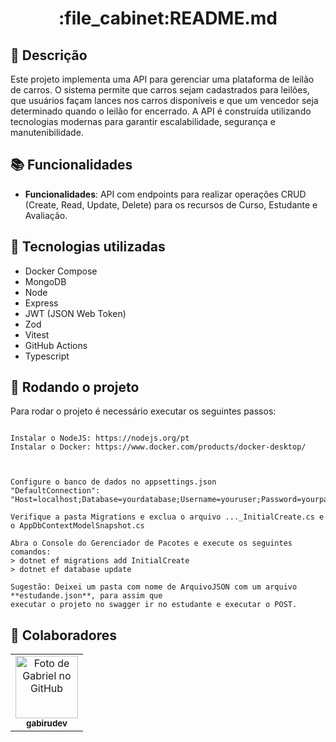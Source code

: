<h1 align="center">:file_cabinet:README.md</h1>

## :memo: Descrição
Este projeto implementa uma API para gerenciar uma plataforma de leilão de carros. O sistema permite que carros sejam cadastrados para leilões, que usuários façam lances nos carros disponíveis e que um vencedor seja determinado quando o leilão for encerrado. A API é construída utilizando tecnologias modernas para garantir escalabilidade, segurança e manutenibilidade.

## :books: Funcionalidades
* <b>Funcionalidades</b>: API com endpoints para realizar operações CRUD
(Create, Read, Update, Delete) para os recursos de Curso, Estudante e
Avaliação.

## :wrench: Tecnologias utilizadas
* Docker Compose
* MongoDB
* Node
* Express
* JWT (JSON Web Token)
* Zod
* Vitest
* GitHub Actions
* Typescript

## :rocket: Rodando o projeto
Para rodar o projeto é necessário executar os seguintes passos:
```

Instalar o NodeJS: https://nodejs.org/pt
Instalar o Docker: https://www.docker.com/products/docker-desktop/



Configure o banco de dados no appsettings.json
"DefaultConnection": "Host=localhost;Database=yourdatabase;Username=youruser;Password=yourpassword"

Verifique a pasta Migrations e exclua o arquivo ..._InitialCreate.cs e o AppDbContextModelSnapshot.cs

Abra o Console do Gerenciador de Pacotes e execute os seguintes comandos:
> dotnet ef migrations add InitialCreate
> dotnet ef database update

Sugestão: Deixei um pasta com nome de ArquivoJSON com um arquivo **estudande.json**, para assim que
executar o projeto no swagger ir no estudante e executar o POST.

```

## :handshake: Colaboradores
<table>
  <tr>
    <td align="center">
      <a href="https://gabirudev.com/">
        <img src="https://avatars.githubusercontent.com/u/58001372?s=400&u=1915bb67b262dd94bb5354425e8f2deba07098e5&v=4" width="100px;" alt="Foto de Gabriel no GitHub"/><br>
        <sub>
          <b>gabirudev</b>
        </sub>
      </a>
    </td>
  </tr>
</table>
